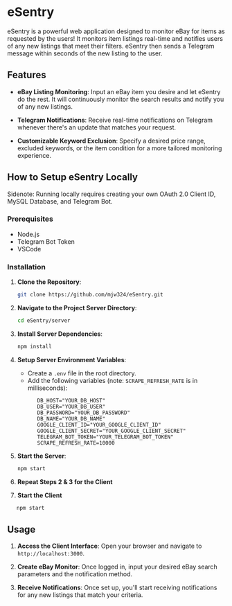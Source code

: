 # eSentry

eSentry is a powerful web application designed to monitor eBay for items as requested by the users! It monitors item listings real-time and notifies users of any new listings that meet their filters. eSentry then sends a Telegram message within seconds of the new listing to the user.

## Features

- **eBay Listing Monitoring**: Input an eBay item you desire and let eSentry do the rest. It will continuously monitor the search results and notify you of any new listings.
  
- **Telegram Notifications**: Receive real-time notifications on Telegram whenever there's an update that matches your request.

- **Customizable Keyword Exclusion**: Specify a desired price range, excluded keywords, or the item condition for a more tailored monitoring experience.
  

## How to Setup eSentry Locally
Sidenote: Running locally requires creating your own OAuth 2.0 Client ID, MySQL Database, and Telegram Bot.
### Prerequisites

- Node.js
- Telegram Bot Token
- VSCode

### Installation

1. **Clone the Repository**:
   ```bash
   git clone https://github.com/mjw324/eSentry.git
   ```

2. **Navigate to the Project Server Directory**:
   ```bash
   cd eSentry/server
   ```

3. **Install Server Dependencies**:
   ```bash
   npm install
   ```

4. **Setup Server Environment Variables**:
   - Create a `.env` file in the root directory.
   - Add the following variables (note: ```SCRAPE_REFRESH_RATE``` is in milliseconds):
     ```
        DB_HOST="YOUR_DB_HOST"
        DB_USER="YOUR_DB_USER"
        DB_PASSWORD="YOUR_DB_PASSWORD"
        DB_NAME="YOUR_DB_NAME"
        GOOGLE_CLIENT_ID="YOUR_GOOGLE_CLIENT_ID"
        GOOGLE_CLIENT_SECRET="YOUR_GOOGLE_CLIENT_SECRET"
        TELEGRAM_BOT_TOKEN="YOUR_TELEGRAM_BOT_TOKEN"
        SCRAPE_REFRESH_RATE=10000
     ```

5. **Start the Server**:
   ```bash
   npm start
   ```
6. **Repeat Steps 2 & 3 for the Client**
7. **Start the Client**
```bash
   npm start
   ```

## Usage

1. **Access the Client Interface**: Open your browser and navigate to `http://localhost:3000`.

2. **Create eBay Monitor**: Once logged in, input your desired eBay search parameters and the notification method.

3. **Receive Notifications**: Once set up, you'll start receiving notifications for any new listings that match your criteria.
